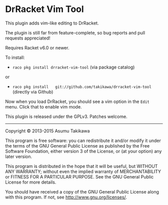 DrRacket Vim Tool
=================

This plugin adds vim-like editing to DrRacket.

The plugin is still far from feature-complete, so bug reports and pull
requests appreciated!

Requires Racket v6.0 or newer.

To install:

  * `raco pkg install drracket-vim-tool` (via package catalog)

or

  * `raco pkg install	git://github.com/takikawa/drracket-vim-tool` (directly via Github)

Now when you load DrRacket, you should see a vim option in the
`Edit` menu. Click that to enable vim mode.

This plugin is released under the GPLv3. Patches welcome.

---

Copyright © 2013-2015 Asumu Takikawa

This program is free software: you can redistribute it and/or modify it under
the terms of the GNU General Public License as published by the Free Software
Foundation, either version 3 of the License, or (at your option) any later
version.

This program is distributed in the hope that it will be useful, but WITHOUT ANY
WARRANTY; without even the implied warranty of MERCHANTABILITY or FITNESS FOR A
PARTICULAR PURPOSE. See the GNU General Public License for more details.

You should have received a copy of the GNU General Public License along with
this program. If not, see http://www.gnu.org/licenses/.

